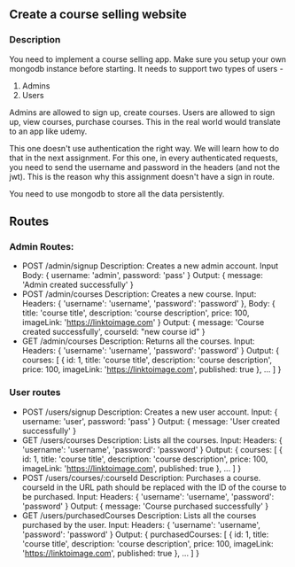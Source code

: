## Create a course selling website

### Description

You need to implement a course selling app. Make sure you setup your own mongodb
instance before starting. It needs to support two types of users -

1. Admins
2. Users

Admins are allowed to sign up, create courses. Users are allowed to sign up,
view courses, purchase courses. This in the real world would translate to an app
like udemy.

This one doesn't use authentication the right way. We will learn how to do that
in the next assignment. For this one, in every authenticated requests, you need
to send the username and password in the headers (and not the jwt). This is the
reason why this assignment doesn't have a sign in route.

You need to use mongodb to store all the data persistently.

## Routes

### Admin Routes:

- POST /admin/signup Description: Creates a new admin account. Input Body: {
  username: 'admin', password: 'pass' } Output: { message: 'Admin created
  successfully' }
- POST /admin/courses Description: Creates a new course. Input: Headers: {
  'username': 'username', 'password': 'password' }, Body: { title: 'course
  title', description: 'course description', price: 100, imageLink:
  'https://linktoimage.com' } Output: { message: 'Course created successfully',
  courseId: "new course id" }
- GET /admin/courses Description: Returns all the courses. Input: Headers: {
  'username': 'username', 'password': 'password' } Output: { courses: [ { id: 1,
  title: 'course title', description: 'course description', price: 100,
  imageLink: 'https://linktoimage.com', published: true }, ... ] }

### User routes

- POST /users/signup Description: Creates a new user account. Input: { username:
  'user', password: 'pass' } Output: { message: 'User created successfully' }
- GET /users/courses Description: Lists all the courses. Input: Headers: {
  'username': 'username', 'password': 'password' } Output: { courses: [ { id: 1,
  title: 'course title', description: 'course description', price: 100,
  imageLink: 'https://linktoimage.com', published: true }, ... ] }
- POST /users/courses/:courseId Description: Purchases a course. courseId in the
  URL path should be replaced with the ID of the course to be purchased. Input:
  Headers: { 'username': 'username', 'password': 'password' } Output: { message:
  'Course purchased successfully' }
- GET /users/purchasedCourses Description: Lists all the courses purchased by
  the user. Input: Headers: { 'username': 'username', 'password': 'password' }
  Output: { purchasedCourses: [ { id: 1, title: 'course title', description:
  'course description', price: 100, imageLink: 'https://linktoimage.com',
  published: true }, ... ] }
